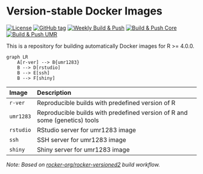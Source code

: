 
<!-- README.md is generated from README.Rmd. Please edit that file -->

# Version-stable Docker Images

<!-- badges: start -->

[![License](https://img.shields.io/github/license/mcanouil/docker-versioned)](LICENSE)
[![GitHub
tag](https://img.shields.io/github/tag/mcanouil/docker-versioned.svg?label=latest%20tag)](https://github.com/mcanouil/docker-versioned)
[![Weekly Build &
Push](https://github.com/mcanouil/docker-versioned/actions/workflows/weekly.yml/badge.svg)](https://github.com/mcanouil/docker-versioned/actions/workflows/weekly.yml)
[![Build & Push Core](https://github.com/mcanouil/docker-versioned/actions/workflows/core-build.yml/badge.svg)](https://github.com/mcanouil/docker-versioned/actions/workflows/core-build.yml)
[![Build & Push UMR](https://github.com/mcanouil/docker-versioned/actions/workflows/umr-build.yml/badge.svg?branch=main)](https://github.com/mcanouil/docker-versioned/actions/workflows/umr-build.yml)
<!-- badges: end -->

This is a repository for building automatically Docker images for R \>=
4.0.0.

``` mermaid
graph LR
    A[r-ver] --> B{umr1283}
    B --> D[rstudio]
    B --> E[ssh]
    B --> F[shiny]
```

| Image      | Description                                                                |
|:-----------|:---------------------------------------------------------------------------|
| `r-ver`    | Reproducible builds with predefined version of R                           |
| `umr1283`  | Reproducible builds with predefined version of R and some (genetics) tools |
| `rstudio`  | RStudio server for umr1283 image                                           |
| `ssh`      | SSH server for umr1283 image                                               |
| `shiny`    | Shiny server for umr1283 image                                             |

*Note: Based on
[rocker-org/rocker-versioned2](https://github.com/rocker-org/rocker-versioned2)
build workflow.*
